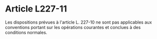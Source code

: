 # Article L227-11

Les dispositions prévues à l'article L. 227-10 ne sont pas applicables aux conventions portant sur les opérations courantes et conclues à des conditions normales.